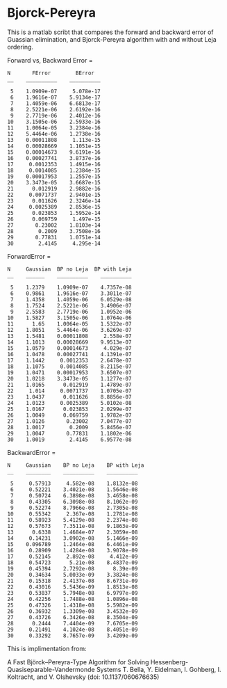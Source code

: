 # Bjorck-Pereyra
This is a matlab scribt that compares the forward and backward error of Guassian elimination, and Bjorck-Pereyra algorithm with and without Leja ordering. 

Forward vs, Backward Error = 

    N       FError        BError  
    __    __________    __________

     5    1.0909e-07     5.078e-17
     6    1.9616e-07    5.9134e-17
     7    1.4059e-06    6.6813e-17
     8    2.5221e-06    2.6192e-16
     9    2.7719e-06    2.4012e-16
    10    3.1505e-06    2.5933e-16
    11    1.0064e-05    3.2384e-16
    12    5.4464e-06    1.2738e-16
    13    0.00011808     1.113e-15
    14    0.00028669    1.1051e-15
    15    0.00014673    9.6191e-16
    16    0.00027741    3.8737e-16
    17     0.0012353    1.4915e-16
    18     0.0014085    1.2384e-15
    19    0.00017953    1.2557e-15
    20    3.3473e-05    3.6687e-15
    21      0.012919    2.9882e-16
    22     0.0071737    2.9401e-15
    23      0.011626    2.3246e-14
    24     0.0025389    2.8536e-15
    25      0.023853    1.5952e-14
    26      0.069759     1.497e-15
    27       0.23002    1.8103e-14
    28        0.2009    3.7508e-16
    29       0.77831    1.0751e-14
    30        2.4145     4.295e-14


ForwardError = 

    N     Gaussian  BP no Leja  BP with Leja   
    __    ______    __________    __________

     5    1.2379    1.0909e-07    4.7357e-08
     6    0.9861    1.9616e-07    3.3011e-07
     7    1.4358    1.4059e-06    6.0529e-08
     8    1.7524    2.5221e-06    3.4906e-07
     9    2.5583    2.7719e-06    1.0952e-06
    10    1.5827    3.1505e-06    1.0764e-06
    11      1.65    1.0064e-05    1.5322e-07
    12    1.8051    5.4464e-06    3.6269e-07
    13    1.5481    0.00011808     2.558e-07
    14    1.1013    0.00028669    9.9513e-07
    15    1.0579    0.00014673     4.029e-07
    16    1.0478    0.00027741    4.1391e-07
    17    1.1442     0.0012353    2.6478e-07
    18    1.1075     0.0014085    8.2115e-07
    19    1.0471    0.00017953    3.6507e-07
    20    1.0218    3.3473e-05    1.1277e-07
    21    1.0165      0.012919    1.4789e-07
    22     1.014     0.0071737    1.0705e-07
    23    1.0437      0.011626    8.8856e-07
    24    1.0123     0.0025389    5.0102e-08
    25    1.0167      0.023853    2.0299e-07
    26    1.0049      0.069759    1.9782e-07
    27    1.0126       0.23002    7.0477e-07
    28    1.0017        0.2009    5.8456e-07
    29    1.0047       0.77831    1.1802e-06
    30    1.0019        2.4145    6.9577e-08


BackwardError = 

    N     Gaussian    BP no Leja    BP with Leja 
    __    ________    __________    __________

     5     0.57913     4.582e-08    1.8132e-08
     6     0.52221    3.4021e-08    1.5646e-08
     7     0.50724    6.3898e-08    3.4658e-08
     8     0.43305    6.3098e-08    8.1062e-09
     9     0.52274    8.7966e-08    2.7305e-08
    10     0.55342     2.367e-08    1.2781e-08
    11     0.58923    5.4129e-08    2.2374e-08
    12     0.57673    7.3511e-08    9.1863e-09
    13      0.6338    1.4684e-07    2.3059e-08
    14     0.14231    3.0902e-08    5.1466e-09
    15    0.096789    1.2464e-08    6.4461e-09
    16     0.28909    1.4284e-08    3.9078e-09
    17     0.52145     2.892e-08     4.412e-09
    18     0.54723      5.21e-08    8.4837e-09
    19     0.45394    2.7292e-08      8.39e-09
    20     0.34634    5.0033e-09    3.3824e-08
    21     0.15318    2.4137e-08    8.6731e-09
    22     0.43016    5.5436e-09    1.8513e-08
    23     0.53837    5.7948e-08    6.9797e-09
    24     0.42256    1.7488e-08    1.0896e-08
    25     0.47326    1.4318e-08    5.5982e-09
    26     0.36932    1.3309e-08    3.4532e-09
    27     0.43726    6.3426e-08    8.3504e-09
    28      0.2444    7.4404e-09    7.6705e-09
    29     0.21491    4.1024e-08    8.4051e-09
    30     0.33292    8.7657e-09    3.4209e-09








This is implimentation from:

A Fast Björck–Pereyra-Type Algorithm for Solving Hessenberg-Quasiseparable-Vandermonde Systems
T. Bella, Y. Eidelman, I. Gohberg, I. Koltracht, and V. Olshevsky
(doi: 10.1137/060676635)

